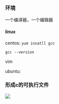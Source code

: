 ### 环境

一个编译器，一个编辑器

#### linux

centos: `yum insatll gcc`

`gcc --version`

vim

ubuntu:





### 形成c的可执行文件

![](http://ovolonhm1.bkt.clouddn.com/%E5%88%9B%E5%BB%BAc%E7%A8%8B%E5%BA%8F%E7%9A%84%E8%BF%87%E7%A8%8B.png)

